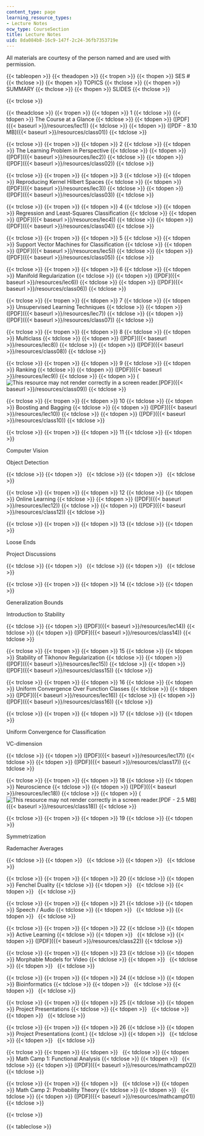 ```yaml
---
content_type: page
learning_resource_types:
- Lecture Notes
ocw_type: CourseSection
title: Lecture Notes
uid: 8da084b8-16c9-147f-2c24-36fb7353719e
---
```


All materials are courtesy of the person named and are used with permission.

{{< tableopen >}}
{{< theadopen >}}
{{< tropen >}}
{{< thopen >}}
SES #
{{< thclose >}}
{{< thopen >}}
TOPICS
{{< thclose >}}
{{< thopen >}}
SUMMARY
{{< thclose >}}
{{< thopen >}}
SLIDES
{{< thclose >}}

{{< trclose >}}

{{< theadclose >}}
{{< tropen >}}
{{< tdopen >}}
1
{{< tdclose >}}
{{< tdopen >}}
The Course at a Glance
{{< tdclose >}}
{{< tdopen >}}
([PDF]({{< baseurl >}}/resources/lec1))
{{< tdclose >}}
{{< tdopen >}}
([PDF - 8.10 MB]({{< baseurl >}}/resources/class01))
{{< tdclose >}}

{{< trclose >}}
{{< tropen >}}
{{< tdopen >}}
2
{{< tdclose >}}
{{< tdopen >}}
The Learning Problem in Perspective
{{< tdclose >}}
{{< tdopen >}}
([PDF]({{< baseurl >}}/resources/lec2))
{{< tdclose >}}
{{< tdopen >}}
([PDF]({{< baseurl >}}/resources/class02))
{{< tdclose >}}

{{< trclose >}}
{{< tropen >}}
{{< tdopen >}}
3
{{< tdclose >}}
{{< tdopen >}}
Reproducing Kernel Hilbert Spaces
{{< tdclose >}}
{{< tdopen >}}
([PDF]({{< baseurl >}}/resources/lec3))
{{< tdclose >}}
{{< tdopen >}}
([PDF]({{< baseurl >}}/resources/class03))
{{< tdclose >}}

{{< trclose >}}
{{< tropen >}}
{{< tdopen >}}
4
{{< tdclose >}}
{{< tdopen >}}
Regression and Least-Squares Classification
{{< tdclose >}}
{{< tdopen >}}
([PDF]({{< baseurl >}}/resources/lec4))
{{< tdclose >}}
{{< tdopen >}}
([PDF]({{< baseurl >}}/resources/class04))
{{< tdclose >}}

{{< trclose >}}
{{< tropen >}}
{{< tdopen >}}
5
{{< tdclose >}}
{{< tdopen >}}
Support Vector Machines for Classification
{{< tdclose >}}
{{< tdopen >}}
([PDF]({{< baseurl >}}/resources/lec5))
{{< tdclose >}}
{{< tdopen >}}
([PDF]({{< baseurl >}}/resources/class05))
{{< tdclose >}}

{{< trclose >}}
{{< tropen >}}
{{< tdopen >}}
6
{{< tdclose >}}
{{< tdopen >}}
Manifold Regularization
{{< tdclose >}}
{{< tdopen >}}
([PDF]({{< baseurl >}}/resources/lec6))
{{< tdclose >}}
{{< tdopen >}}
([PDF]({{< baseurl >}}/resources/class06))
{{< tdclose >}}

{{< trclose >}}
{{< tropen >}}
{{< tdopen >}}
7
{{< tdclose >}}
{{< tdopen >}}
Unsupervised Learning Techniques
{{< tdclose >}}
{{< tdopen >}}
([PDF]({{< baseurl >}}/resources/lec7))
{{< tdclose >}}
{{< tdopen >}}
([PDF]({{< baseurl >}}/resources/class07))
{{< tdclose >}}

{{< trclose >}}
{{< tropen >}}
{{< tdopen >}}
8
{{< tdclose >}}
{{< tdopen >}}
Multiclass
{{< tdclose >}}
{{< tdopen >}}
([PDF]({{< baseurl >}}/resources/lec8))
{{< tdclose >}}
{{< tdopen >}}
([PDF]({{< baseurl >}}/resources/class08))
{{< tdclose >}}

{{< trclose >}}
{{< tropen >}}
{{< tdopen >}}
9
{{< tdclose >}}
{{< tdopen >}}
Ranking
{{< tdclose >}}
{{< tdopen >}}
([PDF]({{< baseurl >}}/resources/lec9))
{{< tdclose >}}
{{< tdopen >}}
(![This resource may not render correctly in a screen reader.](/images/inacessible.gif)[PDF]({{< baseurl >}}/resources/class09))
{{< tdclose >}}

{{< trclose >}}
{{< tropen >}}
{{< tdopen >}}
10
{{< tdclose >}}
{{< tdopen >}}
Boosting and Bagging
{{< tdclose >}}
{{< tdopen >}}
([PDF]({{< baseurl >}}/resources/lec10))
{{< tdclose >}}
{{< tdopen >}}
([PDF]({{< baseurl >}}/resources/class10))
{{< tdclose >}}

{{< trclose >}}
{{< tropen >}}
{{< tdopen >}}
11
{{< tdclose >}}
{{< tdopen >}}


Computer Vision

Object Detection


{{< tdclose >}}
{{< tdopen >}}
 
{{< tdclose >}}
{{< tdopen >}}
 
{{< tdclose >}}

{{< trclose >}}
{{< tropen >}}
{{< tdopen >}}
12
{{< tdclose >}}
{{< tdopen >}}
Online Learning
{{< tdclose >}}
{{< tdopen >}}
([PDF]({{< baseurl >}}/resources/lec12))
{{< tdclose >}}
{{< tdopen >}}
([PDF]({{< baseurl >}}/resources/class12))
{{< tdclose >}}

{{< trclose >}}
{{< tropen >}}
{{< tdopen >}}
13
{{< tdclose >}}
{{< tdopen >}}


Loose Ends

Project Discussions


{{< tdclose >}}
{{< tdopen >}}
 
{{< tdclose >}}
{{< tdopen >}}
 
{{< tdclose >}}

{{< trclose >}}
{{< tropen >}}
{{< tdopen >}}
14
{{< tdclose >}}
{{< tdopen >}}


Generalization Bounds

Introduction to Stability


{{< tdclose >}}
{{< tdopen >}}
([PDF]({{< baseurl >}}/resources/lec14))
{{< tdclose >}}
{{< tdopen >}}
([PDF]({{< baseurl >}}/resources/class14))
{{< tdclose >}}

{{< trclose >}}
{{< tropen >}}
{{< tdopen >}}
15
{{< tdclose >}}
{{< tdopen >}}
Stability of Tikhonov Regularization
{{< tdclose >}}
{{< tdopen >}}
([PDF]({{< baseurl >}}/resources/lec15))
{{< tdclose >}}
{{< tdopen >}}
([PDF]({{< baseurl >}}/resources/class15))
{{< tdclose >}}

{{< trclose >}}
{{< tropen >}}
{{< tdopen >}}
16
{{< tdclose >}}
{{< tdopen >}}
Uniform Convergence Over Function Classes
{{< tdclose >}}
{{< tdopen >}}
([PDF]({{< baseurl >}}/resources/lec16))
{{< tdclose >}}
{{< tdopen >}}
([PDF]({{< baseurl >}}/resources/class16))
{{< tdclose >}}

{{< trclose >}}
{{< tropen >}}
{{< tdopen >}}
17
{{< tdclose >}}
{{< tdopen >}}


Uniform Convergence for Classification

VC-dimension


{{< tdclose >}}
{{< tdopen >}}
([PDF]({{< baseurl >}}/resources/lec17))
{{< tdclose >}}
{{< tdopen >}}
([PDF]({{< baseurl >}}/resources/class17))
{{< tdclose >}}

{{< trclose >}}
{{< tropen >}}
{{< tdopen >}}
18
{{< tdclose >}}
{{< tdopen >}}
Neuroscience
{{< tdclose >}}
{{< tdopen >}}
([PDF]({{< baseurl >}}/resources/lec18))
{{< tdclose >}}
{{< tdopen >}}
(![This resource may not render correctly in a screen reader.](/images/inacessible.gif)[PDF - 2.5 MB]({{< baseurl >}}/resources/class18))
{{< tdclose >}}

{{< trclose >}}
{{< tropen >}}
{{< tdopen >}}
19
{{< tdclose >}}
{{< tdopen >}}


Symmetrization

Rademacher Averages


{{< tdclose >}}
{{< tdopen >}}
 
{{< tdclose >}}
{{< tdopen >}}
 
{{< tdclose >}}

{{< trclose >}}
{{< tropen >}}
{{< tdopen >}}
20
{{< tdclose >}}
{{< tdopen >}}
Fenchel Duality
{{< tdclose >}}
{{< tdopen >}}
 
{{< tdclose >}}
{{< tdopen >}}
 
{{< tdclose >}}

{{< trclose >}}
{{< tropen >}}
{{< tdopen >}}
21
{{< tdclose >}}
{{< tdopen >}}
Speech / Audio
{{< tdclose >}}
{{< tdopen >}}
 
{{< tdclose >}}
{{< tdopen >}}
 
{{< tdclose >}}

{{< trclose >}}
{{< tropen >}}
{{< tdopen >}}
22
{{< tdclose >}}
{{< tdopen >}}
Active Learning
{{< tdclose >}}
{{< tdopen >}}
 
{{< tdclose >}}
{{< tdopen >}}
([PDF]({{< baseurl >}}/resources/class22))
{{< tdclose >}}

{{< trclose >}}
{{< tropen >}}
{{< tdopen >}}
23
{{< tdclose >}}
{{< tdopen >}}
Morphable Models for Video
{{< tdclose >}}
{{< tdopen >}}
 
{{< tdclose >}}
{{< tdopen >}}
 
{{< tdclose >}}

{{< trclose >}}
{{< tropen >}}
{{< tdopen >}}
24
{{< tdclose >}}
{{< tdopen >}}
Bioinformatics
{{< tdclose >}}
{{< tdopen >}}
 
{{< tdclose >}}
{{< tdopen >}}
 
{{< tdclose >}}

{{< trclose >}}
{{< tropen >}}
{{< tdopen >}}
25
{{< tdclose >}}
{{< tdopen >}}
Project Presentations
{{< tdclose >}}
{{< tdopen >}}
 
{{< tdclose >}}
{{< tdopen >}}
 
{{< tdclose >}}

{{< trclose >}}
{{< tropen >}}
{{< tdopen >}}
26
{{< tdclose >}}
{{< tdopen >}}
Project Presentations (cont.)
{{< tdclose >}}
{{< tdopen >}}
 
{{< tdclose >}}
{{< tdopen >}}
 
{{< tdclose >}}

{{< trclose >}}
{{< tropen >}}
{{< tdopen >}}
 
{{< tdclose >}}
{{< tdopen >}}
Math Camp 1: Functional Analysis
{{< tdclose >}}
{{< tdopen >}}
 
{{< tdclose >}}
{{< tdopen >}}
([PDF]({{< baseurl >}}/resources/mathcamp02))
{{< tdclose >}}

{{< trclose >}}
{{< tropen >}}
{{< tdopen >}}
 
{{< tdclose >}}
{{< tdopen >}}
Math Camp 2: Probability Theory
{{< tdclose >}}
{{< tdopen >}}
 
{{< tdclose >}}
{{< tdopen >}}
([PDF]({{< baseurl >}}/resources/mathcamp01))
{{< tdclose >}}

{{< trclose >}}

{{< tableclose >}}
